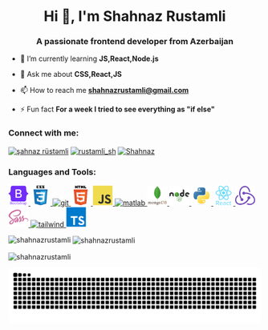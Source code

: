 <h1 align="center">Hi 👋, I'm Shahnaz Rustamli</h1>
<h3 align="center">A passionate frontend developer from Azerbaijan</h3>

- 🌱 I’m currently learning **JS,React,Node.js**

- 💬 Ask me about **CSS,React,JS**

- 📫 How to reach me **shahnazrustamli@gmail.com**

- ⚡ Fun fact **For a week I tried to see everything as "if else"**

<h3 align="left">Connect with me:</h3>
<p align="left">
<a href="https://linkedin.com/in/şahnaz rüstəmli" target="blank"><img align="center" src="https://raw.githubusercontent.com/rahuldkjain/github-profile-readme-generator/master/src/images/icons/Social/linked-in-alt.svg" alt="şahnaz rüstəmli" height="30" width="40" /></a>
<a href="https://instagram.com/rustamli_sh" target="blank"><img align="center" src="https://raw.githubusercontent.com/rahuldkjain/github-profile-readme-generator/master/src/images/icons/Social/instagram.svg" alt="rustamli_sh" height="30" width="40" /></a>
<a href="https://discord.gg/Shahnaz" target="blank"><img align="center" src="https://raw.githubusercontent.com/rahuldkjain/github-profile-readme-generator/master/src/images/icons/Social/discord.svg" alt="Shahnaz" height="30" width="40" /></a>
</p>

<h3 align="left">Languages and Tools:</h3>
<p align="left"> <a href="https://getbootstrap.com" target="_blank" rel="noreferrer"> <img src="https://raw.githubusercontent.com/devicons/devicon/master/icons/bootstrap/bootstrap-plain-wordmark.svg" alt="bootstrap" width="40" height="40"/> </a> <a href="https://www.w3schools.com/css/" target="_blank" rel="noreferrer"> <img src="https://raw.githubusercontent.com/devicons/devicon/master/icons/css3/css3-original-wordmark.svg" alt="css3" width="40" height="40"/> </a> <a href="https://git-scm.com/" target="_blank" rel="noreferrer"> <img src="https://www.vectorlogo.zone/logos/git-scm/git-scm-icon.svg" alt="git" width="40" height="40"/> </a> <a href="https://www.w3.org/html/" target="_blank" rel="noreferrer"> <img src="https://raw.githubusercontent.com/devicons/devicon/master/icons/html5/html5-original-wordmark.svg" alt="html5" width="40" height="40"/> </a> <a href="https://developer.mozilla.org/en-US/docs/Web/JavaScript" target="_blank" rel="noreferrer"> <img src="https://raw.githubusercontent.com/devicons/devicon/master/icons/javascript/javascript-original.svg" alt="javascript" width="40" height="40"/> </a> <a href="https://www.mathworks.com/" target="_blank" rel="noreferrer"> <img src="https://upload.wikimedia.org/wikipedia/commons/2/21/Matlab_Logo.png" alt="matlab" width="40" height="40"/> </a> <a href="https://www.mongodb.com/" target="_blank" rel="noreferrer"> <img src="https://raw.githubusercontent.com/devicons/devicon/master/icons/mongodb/mongodb-original-wordmark.svg" alt="mongodb" width="40" height="40"/> </a> <a href="https://nodejs.org" target="_blank" rel="noreferrer"> <img src="https://raw.githubusercontent.com/devicons/devicon/master/icons/nodejs/nodejs-original-wordmark.svg" alt="nodejs" width="40" height="40"/> </a> <a href="https://www.python.org" target="_blank" rel="noreferrer"> <img src="https://raw.githubusercontent.com/devicons/devicon/master/icons/python/python-original.svg" alt="python" width="40" height="40"/> </a> <a href="https://reactjs.org/" target="_blank" rel="noreferrer"> <img src="https://raw.githubusercontent.com/devicons/devicon/master/icons/react/react-original-wordmark.svg" alt="react" width="40" height="40"/> </a> <a href="https://redux.js.org" target="_blank" rel="noreferrer"> <img src="https://raw.githubusercontent.com/devicons/devicon/master/icons/redux/redux-original.svg" alt="redux" width="40" height="40"/> </a> <a href="https://sass-lang.com" target="_blank" rel="noreferrer"> <img src="https://raw.githubusercontent.com/devicons/devicon/master/icons/sass/sass-original.svg" alt="sass" width="40" height="40"/> </a> <a href="https://tailwindcss.com/" target="_blank" rel="noreferrer"> <img src="https://www.vectorlogo.zone/logos/tailwindcss/tailwindcss-icon.svg" alt="tailwind" width="40" height="40"/> </a> <a href="https://www.typescriptlang.org/" target="_blank" rel="noreferrer"> <img src="https://raw.githubusercontent.com/devicons/devicon/master/icons/typescript/typescript-original.svg" alt="typescript" width="40" height="40"/> </a> </p>

<p><img align="left" src="https://github-readme-stats.vercel.app/api/top-langs?username=shahnazrustamli&show_icons=true&locale=en&layout=compact" alt="shahnazrustamli" /></p>

<p>&nbsp;<img align="center" src="https://github-readme-stats.vercel.app/api?username=shahnazrustamli&show_icons=true&locale=en" alt="shahnazrustamli" /></p>

<p><img align="center" src="https://github-readme-streak-stats.herokuapp.com/?user=shahnazrustamli&" alt="shahnazrustamli" /></p>

<picture>
  <source media="(prefers-color-scheme: dark)" srcset="https://raw.githubusercontent.com/Shahnazrustamli/Shahnazrustamli/output/github-contribution-grid-snake-dark.svg">
  <source media="(prefers-color-scheme: light)" srcset="https://raw.githubusercontent.com/Shahnazrustamli/Shahnazrustamli/output/github-contribution-grid-snake.svg">
  <img alt="github contribution grid snake animation" src="https://raw.githubusercontent.com/Shahnazrustamli/Shahnazrustamli/output/github-contribution-grid-snake.svg">
</picture>
